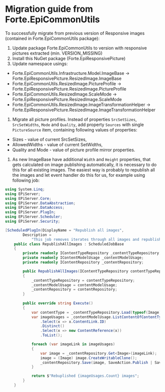 # Migration guide from Forte.EpiCommonUtils

To successfully migrate from previous version of Responsive images (contained in Forte.EpiCommonUtils package):
1. Update package Forte.EpiCommonUtils to version with responsive pictures extracted (min. VERSION_MISSING)
1. Install this NuGet package (Forte.EpiResponsivePicture)
1. Update namespace usings: 
  - Forte.EpiCommonUtils.Infrastructure.Model.ImageBase -> Forte.EpiResponsivePicture.ResizedImage.ImageBase
  - Forte.EpiCommonUtils.ResizedImage.PictureProfile -> Forte.EpiResponsivePicture.ResizedImage.PictureProfile
  - Forte.EpiCommonUtils.ResizedImage.ScaleMode -> Forte.EpiResponsivePicture.ResizedImage.ScaleMode
  - Forte.EpiCommonUtils.ResizedImage.ImageTransformationHelper -> Forte.EpiResponsivePicture.ResizedImage.ImageTransformationHelper
1. Migrate all picture profiles. Instead of properties `SrcSetSizes`, `SrcSetWidths`, `Mode` and `Quality`, add property `Sources` with single `PictureSource` item, containing following values of properties:
  - Sizes - value of current SrcSetSizes,
  - AllowedWidths - value of current SetWidths,
  - Quality and Mode - value of picture profile mirror properties.
1. As new ImageBase have additional `Width` and `Height` properties, that gets calculated on image publishing automatically, it is necessary to do this for all existing images. The easiest way is probably to republish all the images and let event handler do this for us, for example using following job:

```cs
using System.Linq;
using EPiServer;
using EPiServer.Core;
using EPiServer.DataAbstraction;
using EPiServer.DataAccess;
using EPiServer.PlugIn;
using EPiServer.Scheduler;
using EPiServer.Security;

[ScheduledPlugIn(DisplayName = "Republish all images",
        Description =
            "This job removes iterates through all images and republish all to calculate dimensions for responsive images")]
    public class RepublishAllImages : ScheduledJobBase
    {
        private readonly IContentTypeRepository _contentTypeRepository;
        private readonly IContentModelUsage _contentModelUsage;
        private readonly IContentRepository _contentRepository;

        public RepublishAllImages(IContentTypeRepository contentTypeRepository, IContentModelUsage contentModelUsage, IContentRepository contentRepository)
        {
            _contentTypeRepository = contentTypeRepository;
            _contentModelUsage = contentModelUsage;
            _contentRepository = contentRepository;
        }
        
        public override string Execute()
        {
            var contentType = _contentTypeRepository.Load(typeof(Image));
            var imageUsages = _contentModelUsage.ListContentOfContentType(contentType)
                .Select(x => x.ContentLink.ID)
                .Distinct()
                .Select(x => new ContentReference(x))
                .ToList();

            foreach (var imageLink in imageUsages)
            {
                var image = _contentRepository.Get<Image>(imageLink);
                image = (Image) image.CreateWritableClone();
                _contentRepository.Save(image, SaveAction.Publish | SaveAction.ForceNewVersion, AccessLevel.NoAccess);
            }

            return $"Rebuplished {imageUsages.Count} images";
        }
    }
```